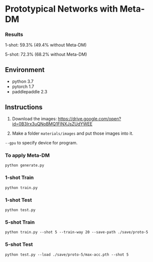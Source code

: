 # Prototypical Networks with Meta-DM

### Results

1-shot: 59.3% (49.4% without Meta-DM)

5-shot: 72.3% (68.2% without Meta-DM)

## Environment

* python 3.7
* pytorch 1.7
* paddlepaddle 2.3

## Instructions

1. Download the images: https://drive.google.com/open?id=0B3Irx3uQNoBMQ1FlNXJsZUdYWEE

2. Make a folder `materials/images` and put those images into it.

`--gpu` to specify device for program.

### To apply Meta-DM

```
python generate.py
```

### 1-shot Train

```
python train.py
```

### 1-shot Test

```
python test.py
``` 

### 5-shot Train

```
python train.py --shot 5 --train-way 20 --save-path ./save/proto-5
```

### 5-shot Test

```
python test.py --load ./save/proto-5/max-acc.pth --shot 5
```
